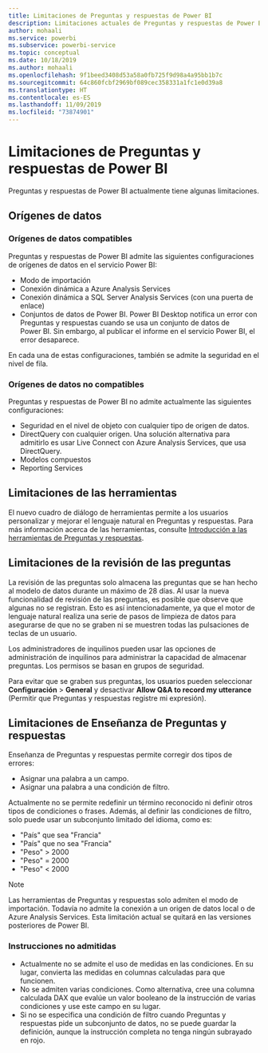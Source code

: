 ```yaml
---
title: Limitaciones de Preguntas y respuestas de Power BI
description: Limitaciones actuales de Preguntas y respuestas de Power BI
author: mohaali
ms.service: powerbi
ms.subservice: powerbi-service
ms.topic: conceptual
ms.date: 10/18/2019
ms.author: mohaali
ms.openlocfilehash: 9f1beed3408d53a58a0fb725f9d98a4a95bb1b7c
ms.sourcegitcommit: 64c860fcbf2969bf089cec358331a1fc1e0d39a8
ms.translationtype: HT
ms.contentlocale: es-ES
ms.lasthandoff: 11/09/2019
ms.locfileid: "73874901"
---
```

# <a name="limitations-of-power-bi-qa"></a>Limitaciones de Preguntas y respuestas de Power BI

Preguntas y respuestas de Power BI actualmente tiene algunas limitaciones.

## <a name="data-sources"></a>Orígenes de datos

### <a name="supported-data-sources"></a>Orígenes de datos compatibles

Preguntas y respuestas de Power BI admite las siguientes configuraciones de orígenes de datos en el servicio Power BI:

- Modo de importación
- Conexión dinámica a Azure Analysis Services
- Conexión dinámica a SQL Server Analysis Services (con una puerta de enlace)
- Conjuntos de datos de Power BI. Power BI Desktop notifica un error con Preguntas y respuestas cuando se usa un conjunto de datos de Power BI. Sin embargo, al publicar el informe en el servicio Power BI, el error desaparece.

En cada una de estas configuraciones, también se admite la seguridad en el nivel de fila.

### <a name="data-sources-not-supported"></a>Orígenes de datos no compatibles

Preguntas y respuestas de Power BI no admite actualmente las siguientes configuraciones:

- Seguridad en el nivel de objeto con cualquier tipo de origen de datos.
- DirectQuery con cualquier origen. Una solución alternativa para admitirlo es usar Live Connect con Azure Analysis Services, que usa DirectQuery.
- Modelos compuestos
- Reporting Services 

## <a name="tooling-limitations"></a>Limitaciones de las herramientas

El nuevo cuadro de diálogo de herramientas permite a los usuarios personalizar y mejorar el lenguaje natural en Preguntas y respuestas. Para más información acerca de las herramientas, consulte [Introducción a las herramientas de Preguntas y respuestas](q-and-a-tooling-intro.md).

## <a name="review-question-limitations"></a>Limitaciones de la revisión de las preguntas

La revisión de las preguntas solo almacena las preguntas que se han hecho al modelo de datos durante un máximo de 28 días. Al usar la nueva funcionalidad de revisión de las preguntas, es posible que observe que algunas no se registran. Esto es así intencionadamente, ya que el motor de lenguaje natural realiza una serie de pasos de limpieza de datos para asegurarse de que no se graben ni se muestren todas las pulsaciones de teclas de un usuario.

Los administradores de inquilinos pueden usar las opciones de administración de inquilinos para administrar la capacidad de almacenar preguntas. Los permisos se basan en grupos de seguridad. 

Para evitar que se graben sus preguntas, los usuarios pueden seleccionar **Configuración** > **General** y desactivar **Allow Q&A to record my utterance** (Permitir que Preguntas y respuestas registre mi expresión). 

## <a name="teach-qa-limitations"></a>Limitaciones de Enseñanza de Preguntas y respuestas

Enseñanza de Preguntas y respuestas permite corregir dos tipos de errores:

- Asignar una palabra a un campo.
- Asignar una palabra a una condición de filtro.

Actualmente no se permite redefinir un término reconocido ni definir otros tipos de condiciones o frases. Además, al definir las condiciones de filtro, solo puede usar un subconjunto limitado del idioma, como es:

- "País" que sea "Francia"
- "País" que no sea "Francia"
- "Peso" > 2000
- "Peso" = 2000
- "Peso" < 2000

> [!NOTE]
> Las herramientas de Preguntas y respuestas solo admiten el modo de importación. Todavía no admite la conexión a un origen de datos local o de Azure Analysis Services. Esta limitación actual se quitará en las versiones posteriores de Power BI.

### <a name="statements-not-supported"></a>Instrucciones no admitidas

- Actualmente no se admite el uso de medidas en las condiciones. En su lugar, convierta las medidas en columnas calculadas para que funcionen.
- No se admiten varias condiciones. Como alternativa, cree una columna calculada DAX que evalúe un valor booleano de la instrucción de varias condiciones y use este campo en su lugar.
- Si no se especifica una condición de filtro cuando Preguntas y respuestas pide un subconjunto de datos, no se puede guardar la definición, aunque la instrucción completa no tenga ningún subrayado en rojo.
